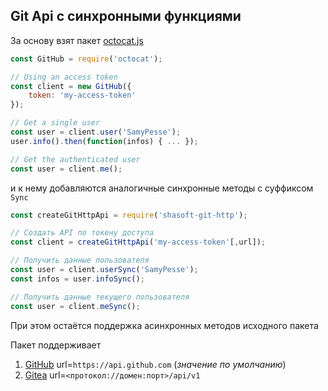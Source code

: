 ## Git Api с синхронными функциями

За основу взят пакет [octocat.js](https://github.com/SamyPesse/octocat.js)

```js
const GitHub = require('octocat');

// Using an access token
const client = new GitHub({
    token: 'my-access-token'
});

// Get a single user
const user = client.user('SamyPesse');
user.info().then(function(infos) { ... });

// Get the authenticated user
const user = client.me();
```

и к нему добавляются аналогичные синхронные методы с суффиксом `Sync`

```js
const createGitHttpApi = require('shasoft-git-http');

// Создать API по токену доступа
const client = createGitHttpApi('my-access-token'[,url]);

// Получить данные пользователя
const user = client.userSync('SamyPesse');
const infos = user.infoSync();

// Получить данные текущего пользователя
const user = client.meSync();
```

При этом остаётся поддержка асинхронных методов исходного пакета

Пакет поддерживает 
1. [GitHub](https://github.com) url=`https://api.github.com` (_значение по умолчанию_)
1. [Gitea](https://about.gitea.com/) url=`<протокол://домен:порт>/api/v1`